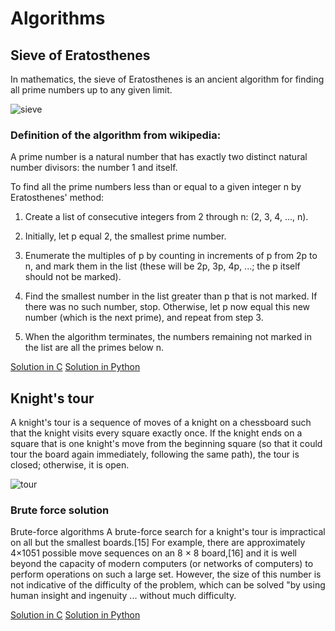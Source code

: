 # Algorithms

## Sieve of Eratosthenes

In mathematics, the sieve of Eratosthenes is an ancient algorithm for finding all prime numbers up to any given limit.

![sieve](https://upload.wikimedia.org/wikipedia/commons/b/b9/Sieve_of_Eratosthenes_animation.gif)

### Definition of the algorithm from wikipedia:
A prime number is a natural number that has exactly two distinct natural number divisors: the number 1 and itself.

To find all the prime numbers less than or equal to a given integer n by Eratosthenes' method:

<ol>
<li><p>Create a list of consecutive integers from 2 through n: (2, 3, 4, ..., n).</p></li>
<li><p>Initially, let p equal 2, the smallest prime number.</p></li>
<li><p>Enumerate the multiples of p by counting in increments of p from 2p to n, and mark them in the list (these will be 2p, 3p, 4p, ...; the p itself should not be marked).</p></li>
<li><p>Find the smallest number in the list greater than p that is not marked. If there was no such number, stop. Otherwise, let p now equal this new number (which is the next prime), and repeat from step 3.</p></li>
<li><p>When the algorithm terminates, the numbers remaining not marked in the list are all the primes below n.</p></li>
</ol>


[Solution in C](eratosthenes_sieve/eratosthenes_sieve.c)
[Solution in Python](eratosthenes_sieve/eratosthenes_sieve.py)

## Knight's tour

A knight's tour is a sequence of moves of a knight on a chessboard such that the knight visits every square exactly once. If the knight ends on a square that is one knight's move from the beginning square (so that it could tour the board again immediately, following the same path), the tour is closed; otherwise, it is open.

![tour](https://upload.wikimedia.org/wikipedia/commons/c/ca/Knights-Tour-Animation.gif)

### Brute force solution
Brute-force algorithms
A brute-force search for a knight's tour is impractical on all but the smallest boards.[15] For example, there are approximately 4×1051 possible move sequences on an 8 × 8 board,[16] and it is well beyond the capacity of modern computers (or networks of computers) to perform operations on such a large set. However, the size of this number is not indicative of the difficulty of the problem, which can be solved "by using human insight and ingenuity ... without much difficulty.

[Solution in C](knights_tour/knights_tour.c)
[Solution in Python](knights_tour/knights_tour.py)
